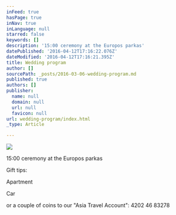 ```yaml
---
inFeed: true
hasPage: true
inNav: true
inLanguage: null
starred: false
keywords: []
description: '15:00 ceremony at the Europos parkas'
datePublished: '2016-04-12T17:16:22.076Z'
dateModified: '2016-04-12T17:16:21.395Z'
title: Wedding program
author: []
sourcePath: _posts/2016-03-06-wedding-program.md
published: true
authors: []
publisher:
  name: null
  domain: null
  url: null
  favicon: null
url: wedding-program/index.html
_type: Article

---
```

![](https://the-grid-user-content.s3-us-west-2.amazonaws.com/56dfaa45-8545-40b3-bf5c-2b682d122b51.jpg)

15:00 ceremony at the Europos parkas

Gift tips:

Apartment

Car

or a couple of coins to our "Asia Travel Account": 4202 46 83278